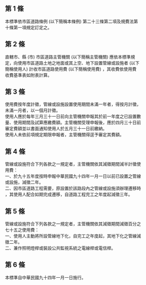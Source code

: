 第 1 條
-------
本標準依市區道路條例 (以下簡稱本條例) 第二十三條第二項及規費法第  
十條第一項規定訂定之。

第 2 條
-------
直轄市、縣 (市) 市區道路主管機關 (以下簡稱主管機關) 應依本標準規  
定，向使用市區道路土地之地面或其上空、地下設置管線或設施者 (以下  
簡稱使用人) 計收市區道路使用費 (以下簡稱使用費) ，其收費依使用費  
收費基準表如附表計算。

第 3 條
-------
使用費按年度計徵，管線或設施設置使用期間未滿一年者，得按月計徵，  
未滿一月者，以一個月計徵。  
使用人應於每年三月三十一日前向主管機關申報其於前一年度之已設置數  
量、使用期間及試算應繳費額。主管機關受理申報後，應於四月三十日前  
審定費額並以書面通知使用人於五月三十一日前繳納。  
使用人未依前項規定期限申報者，主管機關得逕予審定其費額。

第 4 條
-------
管線或設施符合下列各款之一規定者，主管機關依其減徵期間減半計徵使  
用費：  
一、於九十五年度按時申報中華民國九十四年一月一日以前已設置之管線  
    或設施，減徵二年。  
二、因市區道路工程需要，原設置於該路段內之管線或設施須辦理遷移時  
    ，其使用人配合如期完成遷移，自道路工程完工之年度起減徵三年。

第 5 條
-------
管線或設施符合下列各款之一規定者，主管機關依其減徵期間減徵百分之  
七十五之使用費：  
一、使用人主動將所設管線地下化，自完工之年度起，其地下化之管線減  
    徵二年。  
二、兼作照明燈桿或裝設公共監視系統之電線桿或電信桿。

第 6 條
-------
本標準自中華民國九十四年一月一日施行。

